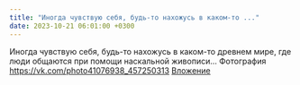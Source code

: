 ```yaml
---
title: "Иногда чувствую себя, будь-то нахожусь в каком-то ..."
date: 2023-10-21 06:01:00 +0300
---
```


Иногда чувствую себя, будь-то нахожусь в каком-то древнем мире, где люди общаются при помощи наскальной живописи...
Фотография
<a class="vk-attach" href="https://vk.com/photo41076938_457250313">https://vk.com/photo41076938_457250313</a>
<a class="vk-attach" href="https://vk.com/photo41076938_457250313">Вложение</a>
